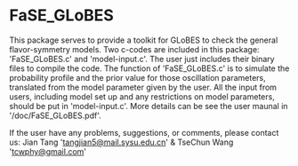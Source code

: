 # FaSE_GLoBES
This package serves to provide a toolkit for GLoBES to check the general flavor-symmetry models.
Two c-codes are included in this package: 'FaSE_GLoBES.c' and 'model-input.c'. The user just
includes their binary files to compile the code. The function of 'FaSE_GLoBES.c' is to simulate the
probability profile and the prior value for those oscillation parameters, translated from the model
parameter given by the user. All the input from users, including model set up and any restrictions
on model parameters, should be put in 'model-input.c'. More details can be see the user
maunal in '/doc/FaSE_GLoBES.pdf'.

If the user have any problems, suggestions, or comments, please contact us:
Jian Tang 'tangjian5@mail.sysu.edu.cn'  &    TseChun Wang 'tcwphy@gmail.com'

